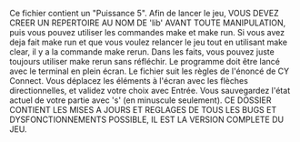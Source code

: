Ce fichier contient un "Puissance 5".
Afin de lancer le jeu, VOUS DEVEZ CREER UN REPERTOIRE AU NOM DE 'lib' AVANT TOUTE MANIPULATION, puis vous pouvez utiliser les commandes make et make run. Si vous avez deja fait make run et que vous voulez relancer le jeu tout en utilisant make clear, il y a la commande make rerun. Dans les faits, vous pouvez juste toujours utiliser make rerun sans réfléchir.
Le programme doit être lancé avec le terminal en plein écran.
Le fichier suit les règles de l'énoncé de CY Connect.
Vous déplacez les éléments à l'écran avec les flèches directionnelles, et validez votre choix avec Entrée.
Vous sauvegardez l'état actuel de votre partie avec 's' (en minuscule seulement).
CE DOSSIER CONTIENT LES MISES A JOURS ET REGLAGES DE TOUS LES BUGS ET DYSFONCTIONNEMENTS POSSIBLE, IL EST LA VERSION COMPLETE DU JEU.
